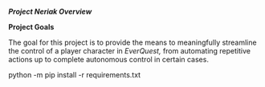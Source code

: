 ***Project Neriak Overview***

**Project Goals**

The goal for this project is to provide the means to meaningfully streamline the control of a player character in *EverQuest,* from automating repetitive actions up to complete autonomous control in certain cases. 

python -m pip install -r requirements.txt

